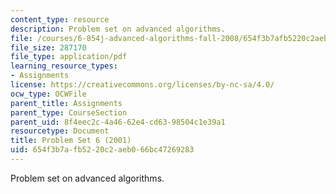 ```yaml
---
content_type: resource
description: Problem set on advanced algorithms.
file: /courses/6-854j-advanced-algorithms-fall-2008/654f3b7afb5220c2aeb066bc47269283_homework6.pdf
file_size: 287170
file_type: application/pdf
learning_resource_types:
- Assignments
license: https://creativecommons.org/licenses/by-nc-sa/4.0/
ocw_type: OCWFile
parent_title: Assignments
parent_type: CourseSection
parent_uid: 8f4eec2c-4a46-62e4-cd63-98504c1e39a1
resourcetype: Document
title: Problem Set 6 (2001)
uid: 654f3b7a-fb52-20c2-aeb0-66bc47269283
---
```

Problem set on advanced algorithms.